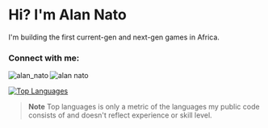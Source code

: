 <h1 align="left">Hi? I'm Alan Nato</h1>
<p align="left">I'm building the first current-gen and next-gen games in Africa.</p>


<h3 align="left">Connect with me:</h3>
<p align="left">
<a href="https://twitter.com/alan_nato" target="blank"><img align="left" src="https://img.shields.io/badge/LinkedIn-0077B5?style=for-the-badge&logo=linkedin&logoColor=white" alt="alan_nato"/></a>
<a href="https://www.linkedin.com/in/alan-nato/" target="blank"><img align="left" src="https://img.shields.io/badge/Twitter-1DA1F2?style=for-the-badge&logo=twitter&logoColor=white" alt="alan nato"/></a>
 
 <br>

 [![Top Languages](https://github-readme-stats.vercel.app/api/top-langs/?username=iamnotnato&hide=css,html,javascript,scss&layout=compact)](https://github.com/iamnotnato/github-readme-stats)
> **Note** Top languages is only a metric of the languages my public code consists of and doesn't reflect experience or skill level.

 


